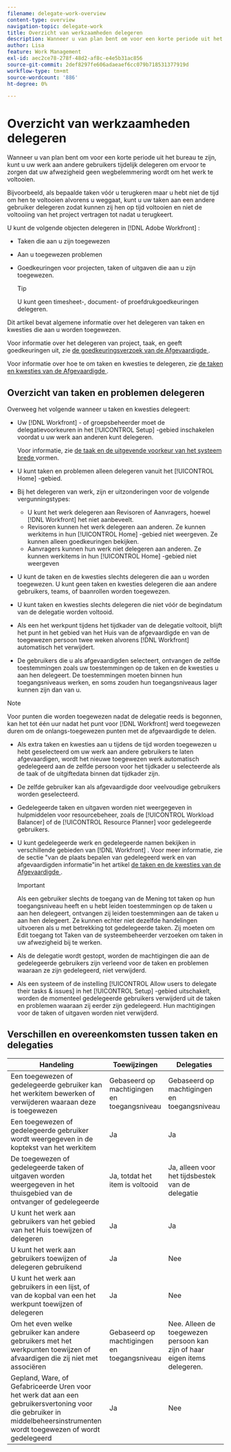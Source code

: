```yaml
---
filename: delegate-work-overview
content-type: overview
navigation-topic: delegate-work
title: Overzicht van werkzaamheden delegeren
description: Wanneer u van plan bent om voor een korte periode uit het bureau te zijn, kunt u uw werk aan andere gebruikers tijdelijk delegeren om ervoor te zorgen dat uw afwezigheid geen wegbelemmering wordt om het werk te voltooien.
author: Lisa
feature: Work Management
exl-id: aec2ce78-278f-48d2-af8c-e4e5b31ac856
source-git-commit: 2def8297fe606adaeaef6cc079b718531377919d
workflow-type: tm+mt
source-wordcount: '886'
ht-degree: 0%

---
```


# Overzicht van werkzaamheden delegeren

Wanneer u van plan bent om voor een korte periode uit het bureau te zijn, kunt u uw werk aan andere gebruikers tijdelijk delegeren om ervoor te zorgen dat uw afwezigheid geen wegbelemmering wordt om het werk te voltooien.

Bijvoorbeeld, als bepaalde taken vóór u terugkeren maar u hebt niet de tijd om hen te voltooien alvorens u weggaat, kunt u uw taken aan een andere gebruiker delegeren zodat kunnen zij hen op tijd voltooien en niet de voltooiing van het project vertragen tot nadat u terugkeert.

U kunt de volgende objecten delegeren in [!DNL Adobe Workfront] :

<!--
  <li data-mc-conditions="QuicksilverOrClassic.Draft mode"> <p>Projects where you are designated as the Project Owner (not yet, not for the MVP)</p> </li>
  -->

* Taken die aan u zijn toegewezen
* Aan u toegewezen problemen
* Goedkeuringen voor projecten, taken of uitgaven die aan u zijn toegewezen.

  >[!TIP]
  >
  >   U kunt geen timesheet-, document- of proefdrukgoedkeuringen delegeren.


Dit artikel bevat algemene informatie over het delegeren van taken en kwesties die aan u worden toegewezen.

Voor informatie over het delegeren van project, taak, en geeft goedkeuringen uit, zie [ de goedkeuringsverzoek van de Afgevaardigde ](../../review-and-approve-work/manage-approvals/delegate-approval-requests.md).

Voor informatie over hoe te om taken en kwesties te delegeren, zie [ de taken en kwesties van de Afgevaardigde ](../../manage-work/delegate-work/how-to-delegate-work.md).

## Overzicht van taken en problemen delegeren

Overweeg het volgende wanneer u taken en kwesties delegeert:

* Uw [!DNL Workfront] - of groepsbeheerder moet de delegatievoorkeuren in het [!UICONTROL Setup] -gebied inschakelen voordat u uw werk aan anderen kunt delegeren.

  Voor informatie, zie [ de taak en de uitgevende voorkeur van het systeem brede ](../../administration-and-setup/set-up-workfront/configure-system-defaults/set-task-issue-preferences.md) vormen.

* U kunt taken en problemen alleen delegeren vanuit het [!UICONTROL Home] -gebied.
* Bij het delegeren van werk, zijn er uitzonderingen voor de volgende vergunningstypes:

   * U kunt het werk delegeren aan Revisoren of Aanvragers, hoewel [!DNL Workfront] het niet aanbeveelt.
   * Revisoren kunnen het werk delegeren aan anderen. Ze kunnen werkitems in hun [!UICONTROL Home] -gebied niet weergeven. Ze kunnen alleen goedkeuringen bekijken.
   * Aanvragers kunnen hun werk niet delegeren aan anderen. Ze kunnen werkitems in hun [!UICONTROL Home] -gebied niet weergeven
* U kunt de taken en de kwesties slechts delegeren die aan u worden toegewezen. U kunt geen taken en kwesties delegeren die aan andere gebruikers, teams, of baanrollen worden toegewezen.
* U kunt taken en kwesties slechts delegeren die niet vóór de begindatum van de delegatie worden voltooid.
* Als een het werkpunt tijdens het tijdkader van de delegatie voltooit, blijft het punt in het gebied van het Huis van de afgevaardigde en van de toegewezen persoon twee weken alvorens [!DNL Workfront] automatisch het verwijdert.
* De gebruikers die u als afgevaardigden selecteert, ontvangen de zelfde toestemmingen zoals uw toestemmingen op de taken en de kwesties u aan hen delegeert. De toestemmingen moeten binnen hun toegangsniveaus werken, en soms zouden hun toegangsniveaus lager kunnen zijn dan van u.

>[!NOTE]
>
>  Voor punten die worden toegewezen nadat de delegatie reeds is begonnen, kan het tot één uur nadat het punt voor [!DNL Workfront] werd toegewezen duren om de onlangs-toegewezen punten met de afgevaardigde te delen.

* Als extra taken en kwesties aan u tijdens de tijd worden toegewezen u hebt geselecteerd om uw werk aan andere gebruikers te laten afgevaardigen, wordt het nieuwe toegewezen werk automatisch gedelegeerd aan de zelfde persoon voor het tijdkader u selecteerde als de taak of de uitgiftedata binnen dat tijdkader zijn.
* De zelfde gebruiker kan als afgevaardigde door veelvoudige gebruikers worden geselecteerd.
* Gedelegeerde taken en uitgaven worden niet weergegeven in hulpmiddelen voor resourcebeheer, zoals de [!UICONTROL Workload Balancer] of de [!UICONTROL Resource Planner] voor gedelegeerde gebruikers.
* U kunt gedelegeerde werk en gedelegeerde namen bekijken in verschillende gebieden van [!DNL Workfront] . Voor meer informatie, zie de sectie &quot;van de plaats bepalen van gedelegeerd werk en van afgevaardigden informatie&quot;in het artikel [ de taken en de kwesties van de Afgevaardigde ](../delegate-work/how-to-delegate-work.md).


  >[!IMPORTANT]
  >
  >  Als een gebruiker slechts de toegang van de Mening tot taken op hun toegangsniveau heeft en u hebt leiden toestemmingen op de taken u aan hen delegeert, ontvangen zij leiden toestemmingen aan de taken u aan hen delegeert. Ze kunnen echter niet dezelfde handelingen uitvoeren als u met betrekking tot gedelegeerde taken. Zij moeten om Edit toegang tot Taken van de systeembeheerder verzoeken om taken in uw afwezigheid bij te werken.

* Als de delegatie wordt gestopt, worden de machtigingen die aan de gedelegeerde gebruikers zijn verleend voor de taken en problemen waaraan ze zijn gedelegeerd, niet verwijderd.
* Als een systeem of de instelling [!UICONTROL Allow users to delegate their tasks & issues] in het [!UICONTROL Setup] -gebied uitschakelt, worden de momenteel gedelegeerde gebruikers verwijderd uit de taken en problemen waaraan zij eerder zijn gedelegeerd. Hun machtigingen voor de taken of uitgaven worden niet verwijderd.

## Verschillen en overeenkomsten tussen taken en delegaties

| Handeling | Toewijzingen | Delegaties |
|--------------------------------------------------------------------------------------------------------------------------------|---------------------------------------|-----------------------------------------------------|
| Een toegewezen of gedelegeerde gebruiker kan het werkitem bewerken of verwijderen waaraan deze is toegewezen | Gebaseerd op machtigingen en toegangsniveau | Gebaseerd op machtigingen en toegangsniveau |
| Een toegewezen of gedelegeerde gebruiker wordt weergegeven in de koptekst van het werkitem | Ja | Ja |
| De toegewezen of gedelegeerde taken of uitgaven worden weergegeven in het thuisgebied van de ontvanger of gedelegeerde | Ja, totdat het item is voltooid | Ja, alleen voor het tijdsbestek van de delegatie |
| U kunt het werk aan gebruikers van het gebied van het Huis toewijzen of delegeren | Ja | Ja |
| U kunt het werk aan gebruikers toewijzen of delegeren gebruikend | Ja | Nee |
| U kunt het werk aan gebruikers in een lijst, of van de kopbal van een het werkpunt toewijzen of delegeren | Ja | Nee |
| Om het even welke gebruiker kan andere gebruikers met het werkpunten toewijzen of afvaardigen die zij niet met associëren | Gebaseerd op machtigingen en toegangsniveau | Nee. Alleen de toegewezen persoon kan zijn of haar eigen items delegeren. |
| Gepland, Ware, of Gefabriceerde Uren voor het werk dat aan een gebruikersvertoning voor die gebruiker in middelbeheersinstrumenten wordt toegewezen of wordt gedelegeerd | Ja | Nee |
